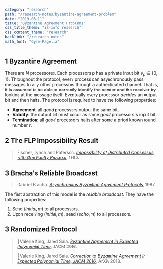 ```yaml
---
category: "research"
path: "/research-notes/byzantine-agreement-problem"
date: "2019-03-11"
title: "Byzantine Agreement Problems"
css_title_theme: "is-info research"
css_content_theme: "research"
backlink: "/research-notes"
math_font: "Gyre-Pagella"
---
```



## 1 Byzantine Agreement

There are $N$ processores.
Each processors $p$ has a private input bit $v_p\in\{0, 1\}$.
Throughout the protocol, every process can asynchronously pass messages to any other processors through a authenticated channel. 
That is, it is assumed to be able to correctly identify the sender and the receiver by looking at the message itself.
Eventually every processor _decides_ an output bit and then halts.
The protocol is required to have the following properties:

* **Agreement**: all _good_ processors output the same bit.
* **Validity**: the output bit must occur as some _good_ processors's input bit.
* **Termination**: all _good_ processors halts after some a priori known round number $r$.

## 2 The FLP Impossibility Result

> Fischer, Lynch and Paterson. [_Impossibility of Distributed Consensus with One Faulty Process_](https://groups.csail.mit.edu/tds/papers/Lynch/jacm85.pdf), 1985.


## 3 Bracha's Reliable Broadcast

> Gabriel Bracha. [_Asynchronous Byzantine Agreement Protocols_](https://core.ac.uk/download/pdf/82523202.pdf), 1987.

The first abstraction of this model is the _reliable broadcast_. They have the following properties:


1. Send $(initial, m)$ to all processors.
2. Upon receiving $(initial, m)$, send $(echo, m)$ to all processors.


## 3 Randomized Protocol

> 📑Valerie King, Jared Saia. [_Byzantine Agreement in Expected Polynomial Time_](https://dl.acm.org/citation.cfm?id=2837019), JACM 2016.
>
> 📑Valerie King, Jared Saia. [_Correction to Byzantine Agreement in Expected Polynomial Time, JACM 2016_](https://arxiv.org/abs/1812.10169), ArXiv 2018.




